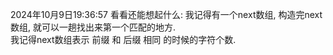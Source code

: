 






2024年10月9日19:36:57 看看还能想起什么:
我记得有一个next数组, 构造完next数组, 就可以一趟找出来第一个匹配的地方.   
我记得next数组表示  前缀 和 后缀 相同 的时候的字符个数.  


